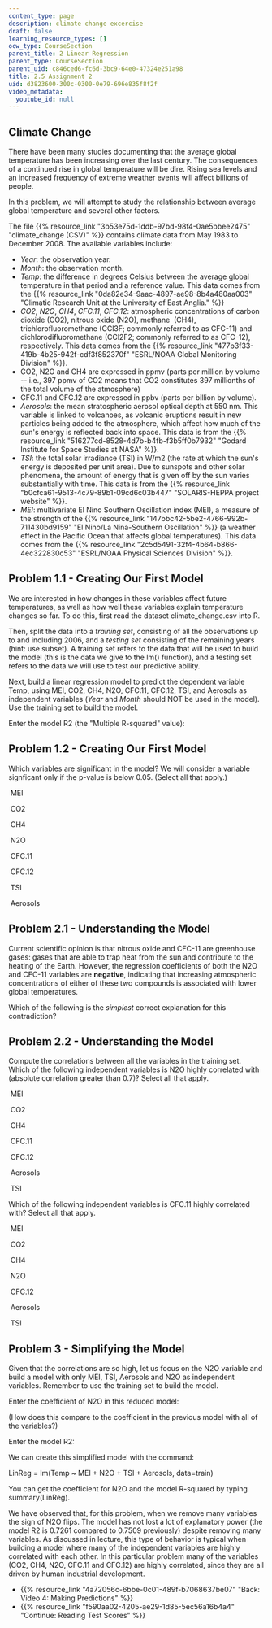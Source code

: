 ```yaml
---
content_type: page
description: climate change excercise
draft: false
learning_resource_types: []
ocw_type: CourseSection
parent_title: 2 Linear Regression
parent_type: CourseSection
parent_uid: c846ced6-fc6d-3bc9-64e0-47324e251a98
title: 2.5 Assignment 2
uid: d3823600-300c-0300-0e79-696e835f8f2f
video_metadata:
  youtube_id: null
---
```

## Climate Change

There have been many studies documenting that the average global temperature has been increasing over the last century. The consequences of a continued rise in global temperature will be dire. Rising sea levels and an increased frequency of extreme weather events will affect billions of people.

In this problem, we will attempt to study the relationship between average global temperature and several other factors.

The file {{% resource_link "3b53e75d-1ddb-97bd-98f4-0ae5bbee2475" "climate\_change (CSV)" %}} contains climate data from May 1983 to December 2008. The available variables include:

- *Year*: the observation year.
- *Month*: the observation month.
- *Temp*: the difference in degrees Celsius between the average global temperature in that period and a reference value. This data comes from the {{% resource_link "0da82e34-9aac-4897-ae98-8b4a480aa003" "Climatic Research Unit at the University of East Anglia." %}}
- *CO2*, *N2O*, *CH4*, *CFC.11*, *CFC.12*: atmospheric concentrations of carbon dioxide (CO2), nitrous oxide (N2O), methane  (CH4), trichlorofluoromethane (CCl3F; commonly referred to as CFC-11) and dichlorodifluoromethane (CCl2F2; commonly referred to as CFC-12), respectively. This data comes from the {{% resource_link "477b3f33-419b-4b25-942f-cdf3f852370f" "ESRL/NOAA Global Monitoring Division" %}}.
- CO2, N2O and CH4 are expressed in ppmv (parts per million by volume  -- i.e., 397 ppmv of CO2 means that CO2 constitutes 397 millionths of the total volume of the atmosphere)
- CFC.11 and CFC.12 are expressed in ppbv (parts per billion by volume). 
- *Aerosols*: the mean stratospheric aerosol optical depth at 550 nm. This variable is linked to volcanoes, as volcanic eruptions result in new particles being added to the atmosphere, which affect how much of the sun's energy is reflected back into space. This data is from the {{% resource_link "516277cd-8528-4d7b-b4fb-f3b5ff0b7932" "Godard Institute for Space Studies at NASA" %}}.
- *TSI*: the total solar irradiance (TSI) in W/m2 (the rate at which the sun's energy is deposited per unit area). Due to sunspots and other solar phenomena, the amount of energy that is given off by the sun varies substantially with time. This data is from the {{% resource_link "b0cfca61-9513-4c79-89b1-09cd6c03b447" "SOLARIS-HEPPA project website" %}}.  
- *MEI*: multivariate El Nino Southern Oscillation index (MEI), a measure of the strength of the {{% resource_link "147bbc42-5be2-4766-992b-711430bd9159" "El Nino/La Nina-Southern Oscillation" %}} (a weather effect in the Pacific Ocean that affects global temperatures). This data comes from the {{% resource_link "2c5d5491-32f4-4b64-b866-4ec322830c53" "ESRL/NOAA Physical Sciences Division" %}}.

## Problem 1.1 - Creating Our First Model

We are interested in how changes in these variables affect future temperatures, as well as how well these variables explain temperature changes so far. To do this, first read the dataset climate\_change.csv into R.

Then, split the data into a *training set*, consisting of all the observations up to and including 2006, and a *testing set* consisting of the remaining years (hint: use subset). A training set refers to the data that will be used to build the model (this is the data we give to the lm() function), and a testing set refers to the data we will use to test our predictive ability.

Next, build a linear regression model to predict the dependent variable Temp, using MEI, CO2, CH4, N2O, CFC.11, CFC.12, TSI, and Aerosols as independent variables (*Year* and *Month* should NOT be used in the model). Use the training set to build the model.

Enter the model R2 (the "Multiple R-squared" value):

## Problem 1.2 - Creating Our First Model

Which variables are significant in the model? We will consider a variable signficant only if the p-value is below 0.05. (Select all that apply.)

 MEI 

 CO2 

 CH4 

 N2O 

 CFC.11 

 CFC.12 

 TSI 

 Aerosols 

## Problem 2.1 - Understanding the Model

Current scientific opinion is that nitrous oxide and CFC-11 are greenhouse gases: gases that are able to trap heat from the sun and contribute to the heating of the Earth. However, the regression coefficients of both the N2O and CFC-11 variables are **negative**, indicating that increasing atmospheric concentrations of either of these two compounds is associated with lower global temperatures.

Which of the following is the *simplest* correct explanation for this contradiction?

## Problem 2.2 - Understanding the Model

Compute the correlations between all the variables in the training set. Which of the following independent variables is N2O highly correlated with (absolute correlation greater than 0.7)? Select all that apply.

 MEI 

 CO2 

 CH4 

 CFC.11 

 CFC.12 

 Aerosols 

 TSI 

Which of the following independent variables is CFC.11 highly correlated with? Select all that apply.

 MEI 

 CO2 

 CH4 

 N2O 

 CFC.12 

 Aerosols 

 TSI 

## Problem 3 - Simplifying the Model

Given that the correlations are so high, let us focus on the N2O variable and build a model with only MEI, TSI, Aerosols and N2O as independent variables. Remember to use the training set to build the model.

Enter the coefficient of N2O in this reduced model:

(How does this compare to the coefficient in the previous model with all of the variables?)

Enter the model R2:

We can create this simplified model with the command:

LinReg = lm(Temp ~ MEI + N2O + TSI + Aerosols, data=train)

You can get the coefficient for N2O and the model R-squared by typing summary(LinReg).

We have observed that, for this problem, when we remove many variables the sign of N2O flips. The model has not lost a lot of explanatory power (the model R2 is 0.7261 compared to 0.7509 previously) despite removing many variables. As discussed in lecture, this type of behavior is typical when building a model where many of the independent variables are highly correlated with each other. In this particular problem many of the variables (CO2, CH4, N2O, CFC.11 and CFC.12) are highly correlated, since they are all driven by human industrial development.

- {{% resource_link "4a72056c-6bbe-0c01-489f-b7068637be07" "Back: Video 4: Making Predictions" %}}
- {{% resource_link "f590aa02-4205-ae29-1d85-5ec56a16b4a4" "Continue: Reading Test Scores" %}}